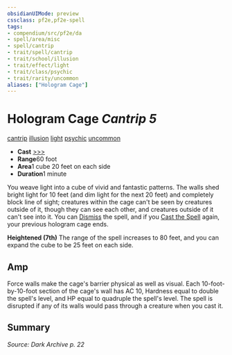 ```yaml
---
obsidianUIMode: preview
cssclass: pf2e,pf2e-spell
tags:
- compendium/src/pf2e/da
- spell/area/misc
- spell/cantrip
- trait/spell/cantrip
- trait/school/illusion
- trait/effect/light
- trait/class/psychic
- trait/rarity/uncommon
aliases: ["Hologram Cage"]
---
```

# Hologram Cage *Cantrip 5*   
[cantrip](cantrip.md)  [illusion](illusion.md)  [light](rules/traits/light.md)  [psychic](rules/traits/psychic-da.md)  [uncommon](uncommon.md)  

- **Cast** [>>>](chapter-9-playing-the-game.md#Actions "Three-Action") 
- **Range**60 foot
- **Area**1 cube 20 feet on each side
- **Duration**1 minute

You weave light into a cube of vivid and fantastic patterns. The walls shed bright light for 10 feet (and dim light for the next 20 feet) and completely block line of sight; creatures within the cage can't be seen by creatures outside of it, though they can see each other, and creatures outside of it can't see into it. You can [Dismiss](dismiss.md) the spell, and if you [Cast the Spell](cast-a-spell.md) again, your previous hologram cage ends.

**Heightened (7th)** The range of the spell increases to 80 feet, and you can expand the cube to be 25 feet on each side.

## Amp

Force walls make the cage's barrier physical as well as visual. Each 10-foot-by-10-foot section of the cage's wall has AC 10, Hardness equal to double the spell's level, and HP equal to quadruple the spell's level. The spell is disrupted if any of its walls would pass through a creature when you cast it.

## Summary

*Source: Dark Archive p. 22*